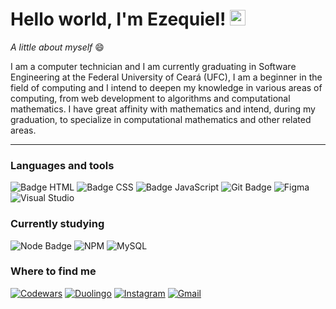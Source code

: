 # Hello world, I'm Ezequiel! <img src="https://i.imgur.com/u8HivgI.gif" width="25px">

_A little about myself_ :smile:

I am a computer technician and I am currently graduating in Software Engineering at the Federal University of Ceará (UFC), I am a beginner in the field of computing and I intend to deepen my knowledge in various areas of computing, from web development to algorithms and computational mathematics. I have great affinity with mathematics and intend, during my graduation, to specialize in computational mathematics and other related areas.
 
---
 
 ### Languages and tools

 ![Badge HTML](https://img.shields.io/badge/HTML5-E34F26?style=for-the-badge&logo=html5&logoColor=white) 
 ![Badge CSS](https://img.shields.io/badge/CSS3-1572B6?style=for-the-badge&logo=css3&logoColor=white)
 ![Badge JavaScript](https://img.shields.io/badge/JavaScript-F7DF1E?style=for-the-badge&logo=javascript&logoColor=black)
 ![Git Badge](https://img.shields.io/badge/Git-F05032?style=for-the-badge&logo=git&logoColor=white)
 ![Figma](https://img.shields.io/badge/figma-%23F24E1E.svg?style=for-the-badge&logo=figma&logoColor=white)
 ![Visual Studio](https://img.shields.io/badge/Visual%20Studio-5C2D91.svg?style=for-the-badge&logo=visual-studio&logoColor=white)
 
### Currently studying
 ![Node Badge](https://img.shields.io/badge/Node.js-43853D?style=for-the-badge&logo=node.js&logoColor=white)
 ![NPM](https://img.shields.io/badge/NPM-%23000000.svg?style=for-the-badge&logo=npm&logoColor=white)
 ![MySQL](https://img.shields.io/badge/mysql-%2300f.svg?style=for-the-badge&logo=mysql&logoColor=white)
 
### Where to find me
[![Codewars](https://img.shields.io/badge/Codewars-B1361E?style=for-the-badge&logo=codewars&logoColor=grey)](https://www.codewars.com/users/Ezequiel%20Santos)
[![Duolingo](https://img.shields.io/badge/Duolingo-%234DC730.svg?style=for-the-badge&logo=Duolingo&logoColor=white)](https://www.duolingo.com/profile/Ezequiel-san)
[![Instagram](https://img.shields.io/badge/Instagram-E4405F?style=for-the-badge&logo=instagram&logoColor=white)](https://www.instagram.com/ezequielmelo.dev)
[![Gmail](https://img.shields.io/badge/Gmail-D14836?style=for-the-badge&logo=gmail&logoColor=white)](mailto:ezequiel.mozart.2020@gmail.com)






